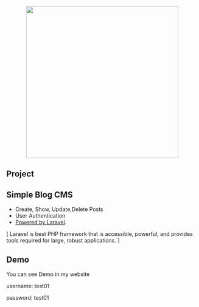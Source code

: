 <p align="center"><a href="https://laravel.com" target="_blank"><img src="https://raw.githubusercontent.com/laravel/art/master/logo-lockup/5%20SVG/2%20CMYK/1%20Full%20Color/laravel-logolockup-cmyk-red.svg" width="400"></a></p>



## Project

Simple Blog CMS
-
- Create, Show, Update,Delete Posts
- User Authentication
- [Powered by Laravel](https://laravel.com/).

[ Laravel is best PHP framework that is accessible, powerful, and provides tools required for large, robust applications. ]




## Demo

You can see Demo in my website

username: test01

password: test01

